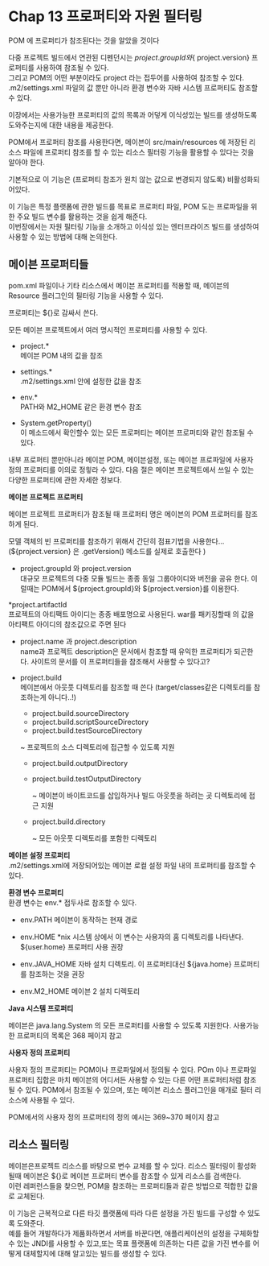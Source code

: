# Chap 13 프로퍼티와 자원 필터링

POM 에 프로퍼티가 참조된다는 것을 알았을 것이다

다중 프로젝트 빌드에서 연관된 디펜던시는 ${ project.groupId} 와${ project.version} 프로퍼티를 사용하여 참조될 수 있다.   
그리고 POM의 어떤 부분이라도 project 라는 접두어를 사용하여 참조할 수 있다.  
.m2/settings.xml 파일의 값 뿐만 아니라 환경 변수와 자바 시스템 프로퍼티도 참조할 수 있다.   

이장에서는 사용가능한 프로퍼티의 값의 목록과 어덯게 이식성있는 빌드를 생성하도록 도와주는지에 대한 내용을 제공한다. 

POM에서 프로퍼티 참조를 사용한다면, 메이븐이 src/main/resources 에 저장된 리소스 파일에 프로퍼티 참조를 할 수 있는 리소스 필터링 기능을 활용할 수 있다는 것을 알아야 한다.

기본적으로 이 기능은 (프로퍼티 참조가 원치 않는 값으로 변경되지 않도록) 비활성화되어있다. 

이 기능은 특정 플랫폼에 관한 빌드를 목표로 프로퍼티 파일, POM 도는 프로파일을 위한 주요 빌드 변수를 활용하는 것을 쉽게 해준다.   
이번장에서는 자원 필터링 기능을 소개하고 이식성 있는 엔터프라이즈 빌드를 생성하여 사용할 수 있는 방법에 대해 논의한다.





## 메이븐 프로퍼티들 


pom.xml 파일이나 기타 리소스에서 메이븐 프로퍼티를 적용할 때, 메이븐의 Resource 플러그인의 필터링 기능을 사용할 수 있다.

프로퍼티는 ${}로 감싸서 쓴다. 

모든 메이븐 프로젝트에서 여러 명시적인 프로퍼티를 사용할 수 있다.

*  project.*  
 메이븐 POM 내의 값을 참조 

* settings.*  
.m2/settings.xml 안에 설정한 값을 참조 

* env.*  
PATH와 M2_HOME 같은 환경 변수 참조

*  System.getProperty()  
이 메소드에서 확인할수 있는 모든 프로퍼티는 메이븐 프로퍼티와 같인 참조될 수 있다.


내부 프로퍼티 뿐만아니라 메이븐 POM, 메이븐설정, 또는 메이븐 프로파일에 사용자 정의 프로퍼티를 이의로 정읳라 수 있다. 다음 절은 메이븐 프로젝트에서 쓰일 수 있는 다양한 프로퍼티에 관한 자세한 정보다.


**메이븐 프로젝트 프로퍼티**

메이븐 프로젝트 프로퍼티가 참조될 때 프로퍼티 명은 메이븐의 POM 프로퍼티를 참조하게 된다.

모델 객체의 빈 프로퍼티를 참조하기 위해서 간단히 점표기법을 사용한다... (${project.version} 은 .getVersion() 메소드를 실제로 호출한다 )


* project.groupId 와 project.version  
 대규모 프로젝트의 다중 모듈 빌드는 종종 동일 그룹아이디와 버전을 공유 한다. 이럴때는 POM에서 ${project.groupId}와 ${project.version}를 이용한다.

*project.artifactId  
프로젝트의 아티팩트 아이디는 종종 배포명으로 사용된다. war를 패키징할때 <finalName>의 값을 아티팩트 아이디의 참조값으로 주면 된다 

* project.name 과 project.description  
name과 프로젝트 description은 문서에서 참조할 때 유익한 프로퍼티가 되곤한다. 사이트의 문서를 이 프로퍼티들을 참조해서 사용할 수 있다고?


* project.build  
 메이븐에서 아웃풋 디렉토리를 참조할 때 쓴다 (target/classes같은 디렉토리를 참조하는게 아니다..!)
	- project.build.sourceDirectory
	- project.build.scriptSourceDirectory
	- project.build.testSourceDirectory

	~ 프로젝트의 소스 디렉토리에 접근할 수 있도록 지원 

	- project.build.outputDirectory
	- project.build.testOutputDirectory

		~ 메이븐이 바이트코드를 삽입하거나 빌드 아웃풋을 하려는 곳 디렉토리에 접근 지원

	- project.build.directory

		~ 모든 아웃풋 디렉토리를 포함한 디렉토리

**메이븐 설정 프로퍼티**  
.m2/settings.xml에 저장되어있는 메이븐 로컬 설정 파일 내의 프로퍼티를 참조할 수 있다. 


**환경 변수 프로퍼티**  
환경 변수는 env.* 접두사로 참조할 수 있다.

- env.PATH
		메이븐이 동작하는 현재 경로 

- env.HOME
		*nix 시스템 상에서 이 변수는 사용자의 홈 디렉토리를 나타낸다. ${user.home} 프로퍼티 사용 권장 

- env.JAVA_HOME
		자바 설치 디렉토리. 이 프로퍼티대신 ${java.home} 프로퍼티를 참조하는 것을 권장		

- env.M2_HOME
		메이븐 2 설치 디렉토리

**Java 시스템 프로퍼티**

메이븐은 java.lang.System 의 모든 프로퍼티를 사용할 수 있도록 지원한다. 
사용가능한 프로퍼티의 목록은 368 페이지 참고

**사용자 정의 프로퍼티**

사용자 정의 프로퍼티는 POM이나 프로파일에서 정의될 수 있다. POm 이나 프로파일 프로퍼티 집합은 마치 메이븐의 어디서든 사용할 수 있는 다른 어떤 프로퍼티처럼 참조될 수 있다. 
POM에서 참조될 수 있으며, 또는 메이븐 리소스 플러그인을 매개로 필터 리소스에 사용될 수 있다. 

POM에서의 사용자 정의 프로퍼티의 정의 예시는 369~370 페이지 참고


## 리소스 필터링 

메이븐은프로젝트 리소스를 바탕으로 변수 교체를 할 수 있다. 리소스 필터링이 활성화될때 메이븐은 ${}로 메이븐 프로퍼티 변수를 참조할 수 있게 리소스를 검색한다.   
이런 레퍼런스들을 찾으면, POM을 참조하는 프로퍼티들과 같은 방법으로 적합한 값을로 교체된다.

이 기능은 근복적으로 다른 타깃 플랫폼에 따라 다른 설정을 가진 빌드를 구성할 수 있도록 도와준다.  
예를 들어 개발하다가 제품화하면서 서버를 바꾼다면, 애플리케이션의 설정을 구체화할 수 있는 JNDI를 사용할 수 있고,또는 목표 플랫폼에 의존하는 다른 값을 가진 변수를 어떻게 대체할지에 대해 알고있는 빌드를 생성할 수 있다.
